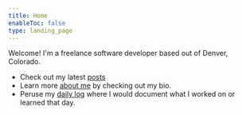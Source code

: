 ```yaml
---
title: Home
enableToc: false
type: landing_page
---
```


Welcome! I'm a freelance software developer based out of Denver, Colorado.

- Check out my latest [posts](posts/_index.md)
- Learn more [about me](about/index.md) by checking out my bio.
- Peruse my [daily log](daily/index.md) where I would document what I worked on or learned that day.

